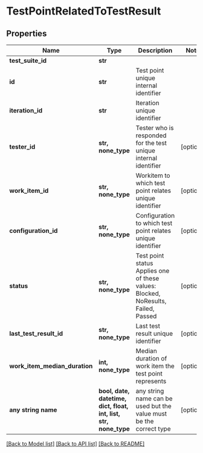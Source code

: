 # TestPointRelatedToTestResult


## Properties
Name | Type | Description | Notes
------------ | ------------- | ------------- | -------------
**test_suite_id** | **str** |  | 
**id** | **str** | Test point unique internal identifier | 
**iteration_id** | **str** | Iteration unique identifier | 
**tester_id** | **str, none_type** | Tester who is responded for the test unique internal identifier | [optional] 
**work_item_id** | **str, none_type** | Workitem to which test point relates unique identifier | [optional] 
**configuration_id** | **str, none_type** | Configuration to which test point relates unique identifier | [optional] 
**status** | **str, none_type** | Test point status   Applies one of these values: Blocked, NoResults, Failed, Passed | [optional] 
**last_test_result_id** | **str, none_type** | Last test result unique identifier | [optional] 
**work_item_median_duration** | **int, none_type** | Median duration of work item the test point represents | [optional] 
**any string name** | **bool, date, datetime, dict, float, int, list, str, none_type** | any string name can be used but the value must be the correct type | [optional]

[[Back to Model list]](../README.md#documentation-for-models) [[Back to API list]](../README.md#documentation-for-api-endpoints) [[Back to README]](../README.md)


